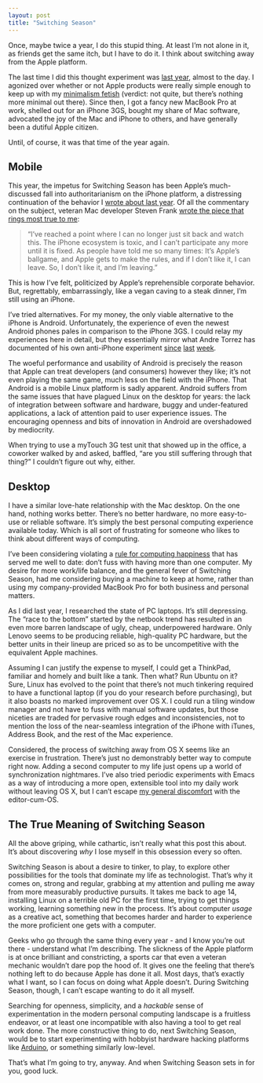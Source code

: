 ```yaml
---
layout: post
title: "Switching Season"
---
```





Once, maybe twice a year, I do this stupid thing. At least I’m not alone in it, as friends get the same itch, but I have to do it. I think about switching away from the Apple platform.

The last time I did this thought experiment was [last year](http://al3x.net/2008/08/08/computing-simplicity-minimalism-and.html), almost to the day. I agonized over whether or not Apple products were really simple enough to keep up with my [minimalism fetish](http://minima.al3x.net/) (verdict: not quite, but there’s nothing more minimal out there). Since then, I got a fancy new MacBook Pro at work, shelled out for an iPhone 3GS, bought my share of Mac software, advocated the joy of the Mac and iPhone to others, and have generally been a dutiful Apple citizen.

Until, of course, it was that time of the year again.

Mobile
------

This year, the impetus for Switching Season has been Apple’s much-discussed fall into authoritarianism on the iPhone platform, a distressing continuation of the behavior I [wrote about last year](http://al3x.net/2008/10/05/treating-developers-right.html). Of all the commentary on the subject, veteran Mac developer Steven Frank [wrote the piece that rings most true to me](http://stevenf.tumblr.com/post/152606616/important-note-references-to-i-in-this-post):

> “I’ve reached a point where I can no longer just sit back and watch this. The iPhone ecosystem is toxic, and I can’t participate any more until it is fixed. As people have told me so many times: It’s Apple’s ballgame, and Apple gets to make the rules, and if I don’t like it, I can leave. So, I don’t like it, and I’m leaving.”

This is how I’ve felt, politicized by Apple’s reprehensible corporate behavior. But, regrettably, embarrassingly, like a vegan caving to a steak dinner, I’m still using an iPhone.

I’ve tried alternatives. For my money, the only viable alternative to the iPhone is Android. Unfortunately, the experience of even the newest Android phones pales in comparison to the iPhone 3GS. I could relay my experiences here in detail, but they essentially mirror what Andre Torrez has documented of his own anti-iPhone experiment [since](http://notes.torrez.org/2009/08/google-phone-day-1.html) [last](http://notes.torrez.org/2009/08/android-software-day-3.html) [week](http://notes.torrez.org/2009/08/android-day-4.html).

The woeful performance and usability of Android is precisely the reason that Apple can treat developers (and consumers) however they like; it’s not even playing the same game, much less on the field with the iPhone. That Android is a mobile Linux platform is sadly apparent. Android suffers from the same issues that have plagued Linux on the desktop for years: the lack of integration between software and hardware, buggy and under-featured applications, a lack of attention paid to user experience issues. The encouraging openness and bits of innovation in Android are overshadowed by mediocrity.

When trying to use a myTouch 3G test unit that showed up in the office, a coworker walked by and asked, baffled, “are you still suffering through that thing?” I couldn’t figure out why, either.

Desktop
-------

I have a similar love-hate relationship with the Mac desktop. On the one hand, nothing works better. There’s no better hardware, no more easy-to-use or reliable software. It’s simply the best personal computing experience available today. Which is all sort of frustrating for someone who likes to think about different ways of computing.

I’ve been considering violating a [rule for computing happiness](http://al3x.net/2008/09/08/al3xs-rules-for-computing-happiness.html) that has served me well to date: don’t fuss with having more than one computer. My desire for more work/life balance, and the general fever of Switching Season, had me considering buying a machine to keep at home, rather than using my company-provided MacBook Pro for both business and personal matters.

As I did last year, I researched the state of PC laptops. It’s still depressing. The “race to the bottom” started by the netbook trend has resulted in an even more barren landscape of ugly, cheap, underpowered hardware. Only Lenovo seems to be producing reliable, high-quality PC hardware, but the better units in their lineup are priced so as to be uncompetitive with the equivalent Apple machines.

Assuming I can justify the expense to myself, I could get a ThinkPad, familiar and homely and built like a tank. Then what? Run Ubuntu on it? Sure, Linux has evolved to the point that there’s not much tinkering required to have a functional laptop (if you do your research before purchasing), but it also boasts no marked improvement over OS X. I could run a tiling window manager and not have to fuss with manual software updates, but those niceties are traded for pervasive rough edges and inconsistencies, not to mention the loss of the near-seamless integration of the iPhone with iTunes, Address Book, and the rest of the Mac experience.

Considered, the process of switching away from OS X seems like an exercise in frustration. There’s just no demonstrably better way to compute right now. Adding a second computer to my life just opens up a world of synchronization nightmares. I’ve also tried periodic experiments with Emacs as a way of introducing a more open, extensible tool into my daily work without leaving OS X, but I can’t escape [my general discomfort](http://al3x.net/2008/10/22/on-flight-to-old-text-editors.html) with the editor-cum-OS.

The True Meaning of Switching Season
------------------------------------

All the above griping, while cathartic, isn’t really what this post this about. It’s about discovering *why* I lose myself in this obsession every so often.

Switching Season is about a desire to tinker, to play, to explore other possibilities for the tools that dominate my life as technologist. That’s why it comes on, strong and regular, grabbing at my attention and pulling me away from more measurably productive pursuits. It takes me back to age 14, installing Linux on a terrible old PC for the first time, trying to get things working, learning something new in the process. It’s about computer *usage* as a creative act, something that becomes harder and harder to experience the more proficient one gets with a computer.

Geeks who go through the same thing every year - and I know you’re out there - understand what I’m describing. The slickness of the Apple platform is at once brilliant and constricting, a sports car that even a veteran mechanic wouldn’t dare pop the hood of. It gives one the feeling that there’s nothing left to do because Apple has done it all. Most days, that’s exactly what I want, so I can focus on doing what Apple doesn’t. During Switching Season, though, I can’t escape wanting to do it all myself.

Searching for openness, simplicity, and a *hackable* sense of experimentation in the modern personal computing landscape is a fruitless endeavor, or at least one incompatible with also having a tool to get real work done. The more constructive thing to do, next Switching Season, would be to start experimenting with hobbyist hardware hacking platforms like [Arduino](http://www.arduino.cc/), or something similarly low-level.

That’s what I’m going to try, anyway. And when Switching Season sets in for you, good luck.
